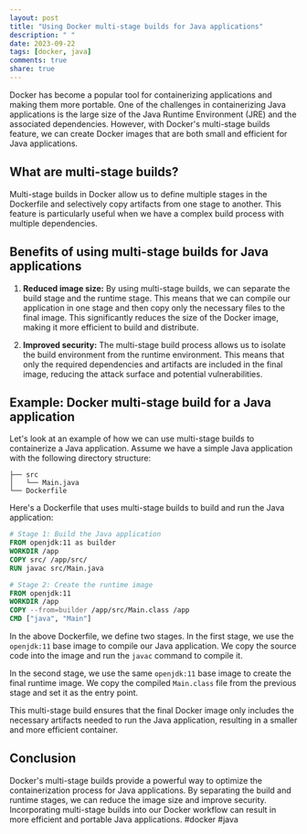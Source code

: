 ```yaml
---
layout: post
title: "Using Docker multi-stage builds for Java applications"
description: " "
date: 2023-09-22
tags: [docker, java]
comments: true
share: true
---
```


Docker has become a popular tool for containerizing applications and making them more portable. One of the challenges in containerizing Java applications is the large size of the Java Runtime Environment (JRE) and the associated dependencies. However, with Docker's multi-stage builds feature, we can create Docker images that are both small and efficient for Java applications.

## What are multi-stage builds?

Multi-stage builds in Docker allow us to define multiple stages in the Dockerfile and selectively copy artifacts from one stage to another. This feature is particularly useful when we have a complex build process with multiple dependencies.

## Benefits of using multi-stage builds for Java applications

1. **Reduced image size:** By using multi-stage builds, we can separate the build stage and the runtime stage. This means that we can compile our application in one stage and then copy only the necessary files to the final image. This significantly reduces the size of the Docker image, making it more efficient to build and distribute.

2. **Improved security:** The multi-stage build process allows us to isolate the build environment from the runtime environment. This means that only the required dependencies and artifacts are included in the final image, reducing the attack surface and potential vulnerabilities.

## Example: Docker multi-stage build for a Java application

Let's look at an example of how we can use multi-stage builds to containerize a Java application. Assume we have a simple Java application with the following directory structure:

```
├── src
│   └── Main.java
└── Dockerfile
```

Here's a Dockerfile that uses multi-stage builds to build and run the Java application:

```dockerfile
# Stage 1: Build the Java application
FROM openjdk:11 as builder
WORKDIR /app
COPY src/ /app/src/
RUN javac src/Main.java

# Stage 2: Create the runtime image
FROM openjdk:11
WORKDIR /app
COPY --from=builder /app/src/Main.class /app
CMD ["java", "Main"]
```

In the above Dockerfile, we define two stages. In the first stage, we use the `openjdk:11` base image to compile our Java application. We copy the source code into the image and run the `javac` command to compile it.

In the second stage, we use the same `openjdk:11` base image to create the final runtime image. We copy the compiled `Main.class` file from the previous stage and set it as the entry point.

This multi-stage build ensures that the final Docker image only includes the necessary artifacts needed to run the Java application, resulting in a smaller and more efficient container.

## Conclusion

Docker's multi-stage builds provide a powerful way to optimize the containerization process for Java applications. By separating the build and runtime stages, we can reduce the image size and improve security. Incorporating multi-stage builds into our Docker workflow can result in more efficient and portable Java applications. #docker #java